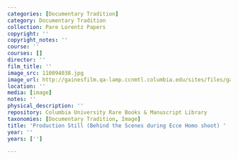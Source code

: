 ```yaml
---
categories: [Documentary Tradition]
category: Documentary Tradition
collection: Pare Lorentz Papers
copyright: ''
copyright_notes: ''
course: ''
courses: []
director: ''
film_title: ''
image_src: 110094038.jpg
image_url: http://gainesfilm.qa-lamp.ccnmtl.columbia.edu/sites/files/gainesfilm/images/110094038.jpg
location: ''
media: [image]
notes: ''
physical_description: ''
repository: Columbia University Rare Books & Manuscript Library
taxonomies: [Documentary Tradition, Image]
title: 'Production Still (Behind the Scenes during Ecce Homo shoot) '
year: ''
years: ['']

---
```

